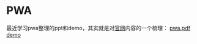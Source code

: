 # PWA
最近学习pwa整理的ppt和demo，其实就是对[官网](https://developers.google.com/web/fundamentals/getting-started/codelabs/your-first-pwapp/?hl=zh-cn#top_of_page)内容的一个梳理：
[pwa.pdf](https://github.com/wenkangzhou/PWA/blob/master/PWA.pdf)
[demo](https://koudaix700.github.io/test/sw/index.html)
